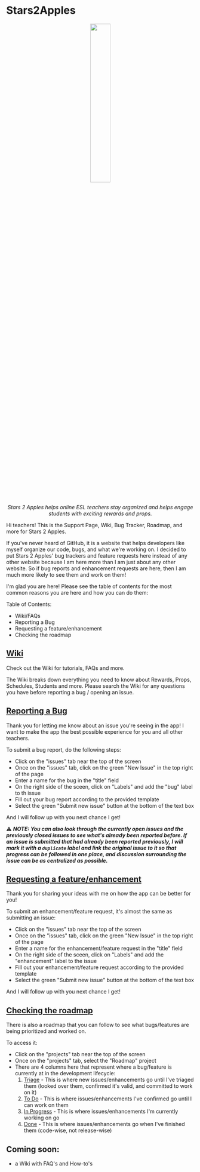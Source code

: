 # Stars2Apples

<p align="center">
  <img src="https://user-images.githubusercontent.com/18663382/126724762-876953ba-f26e-4167-860e-c3c1c967eea6.png" width=33%><br/>
  <em>Stars 2 Apples helps online ESL teachers stay organized and helps engage students with exciting rewards and props.</em>
</p>

Hi teachers! This is the Support Page, Wiki, Bug Tracker, Roadmap, and more for Stars 2 Apples.

If you've never heard of GitHub, it is a website that helps developers like myself organize our code, bugs, and what we're working on. I decided to put Stars 2 Apples' bug trackers and feature requests here instead of any other website because I am here more than I am just about any other website. So if bug reports and enhancement requests are here, then I am much more likely to see them and work on them!

I'm glad you are here! Please see the table of contents for the most common reasons you are here and how you can do them:

Table of Contents:
- Wiki/FAQs
- Reporting a Bug
- Requesting a feature/enhancement
- Checking the roadmap

## [Wiki](https://github.com/Stars2Apples/Support/wiki)

Check out the Wiki for tutorials, FAQs and more.

The Wiki breaks down everything you need to know about Rewards, Props, Schedules, Students and more. Please search the Wiki for any questions you have before reporting a bug / opening an issue.

## [Reporting a Bug](https://github.com/Stars2Apples/Support/issues)

Thank you for letting me know about an issue you're seeing in the app! I want to make the app the best possible experience for you and all other teachers.

To submit a bug report, do the following steps:
- Click on the "issues" tab near the top of the screen
- Once on the "issues" tab, click on the green "New Issue" in the top right of the page
- Enter a name for the bug in the "title" field
- On the right side of the sceen, click on "Labels" and add the "bug" label to th issue
- Fill out your bug report according to the provided template
- Select the green "Submit new issue" button at the bottom of the text box

And I will follow up with you next chance I get!


:warning: ***NOTE: You can also look through the currently open issues and the previously closed issues to
see what's already been reported before. If an issue is submitted that had already been reported
previously, I will mark it with a `duplicate` label and link the original issue to it so that progress
can be followed in one place, and discussion surrounding the issue can be as centralized as possible.***


## [Requesting a feature/enhancement](https://github.com/Stars2Apples/Support/issues)

Thank you for sharing your ideas with me on how the app can be better for you!

To submit an enhancement/feature request, it's almost the same as submitting an issue:
- Click on the "issues" tab near the top of the screen
- Once on the "issues" tab, click on the green "New Issue" in the top right of the page
- Enter a name for the enhancement/feature request in the "title" field
- On the right side of the sceen, click on "Labels" and add the "enhancement" label to the issue
- Fill out your enhancement/feature request according to the provided template
- Select the green "Submit new issue" button at the bottom of the text box

And I will follow up with you next chance I get!

## [Checking the roadmap](https://github.com/Stars2Apples/Support/projects/4)

There is also a roadmap that you can follow to see what bugs/features are being prioritized and worked on.

To access it:
- Click on the "projects" tab near the top of the screen
- Once on the "projects" tab, select the "Roadmap" project
- There are 4 columns here that represent where a bug/feature is currently at in the development lifecycle:
  1. [Triage](https://github.com/Stars2Apples/Support/projects/4#column-12901188) - This is where new issues/enhancements go until I've triaged them (looked over them, confirmed it's valid, and committed to work on it)
  2. [To Do](https://github.com/Stars2Apples/Support/projects/4#column-12901160) - This is where issues/enhancements I've confirmed go until I can work on them
  3. [In Progress](https://github.com/Stars2Apples/Support/projects/4#column-12901161) - This is where issues/enhancements I'm currently working on go
  4. [Done](https://github.com/Stars2Apples/Support/projects/4#column-12901162) - This is where issues/enhancements go when I've finished them (code-wise, not release-wise)

## Coming soon:

* a Wiki with FAQ's and How-to's
